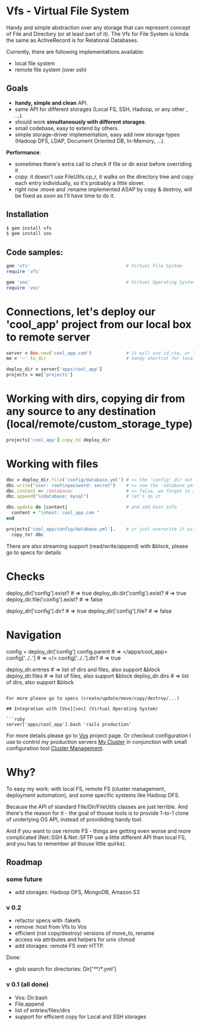 # Vfs - Virtual File System

Handy and simple abstraction over any storage that can represent concept of File and Directory (or at least part of it). 
The Vfs for File System is kinda the same as ActiveRecord is for Relational Databases.

Currently, there are following implementations available:

- local file system
- remote file system (over ssh)

## Goals

- **handy, simple and clean** API.
- same API for different storages (Local FS, SSH, Hadoop, or any other , ...).
- should work **simultaneously with different storages**.
- small codebase, easy to extend by others.
- simple storage-driver implementation, easy add new storage types (Hadoop DFS, LDAP, Document Oriented DB, In-Memory, ...).

**Performance**:

- sometimes there's extra call to check if file or dir exist before overriding it
- copy: it doesn't use FileUtils.cp_r, it walks on the directory tree and copy each entry individually, so it's probably a little slover.
- right now :move and :rename implemented ASAP by copy & destroy, will be fixed as soon as I'll have time to do it.

## Installation

``` bash
$ gem install vfs
$ gem install vos
```

## Code samples:

``` ruby
gem 'vfs'                                    # Virtual File System
require 'vfs'                              

gem 'vos'                                    # Virtual Operating System
require 'vos'
```

# Connections, let's deploy our 'cool_app' project from our local box to remote server

``` ruby
server = Box.new('cool_app.com')             # it will use id_rsa, or You can add {user: 'me', password: 'secret'}                                                  
me = '~'.to_dir                              # handy shortcut for local FS

deploy_dir = server['apps/cool_app']
projects = me['projects']
```

# Working with dirs, copying dir from any source to any destination (local/remote/custom_storage_type)

``` ruby
projects['cool_app'].copy_to deploy_dir        
```

# Working with files

``` ruby
dbc = deploy_dir.file('config/database.yml') # <= the 'config' dir not exist yet
dbc.write("user: root\npassword: secret")    # <= now the 'database.yml' and parent 'config' has been created
dbc.content =~ /database/                    # => false, we forgot to add the database
dbc.append("\ndatabase: mysql")              # let's do it

dbc.update do |content|                      # and add host info
  content + "\nhost: cool_app.com "
end                                       

projects['cool_app/config/database.yml'].    # or just overwrite it with our local dev version
  copy_to! dbc
```
  
There are also streaming support (read/write/append) with &block, please go to specs for details

# Checks
deploy_dir['config'].exist?                  # => true
deploy_dir.dir('config').exist?              # => true
deploy_dir.file('config').exist?             # => false

deploy_dir['config'].dir?                    # => true
deploy_dir['config'].file?                   # => false


# Navigation
config = deploy_dir['config']
config.parent                                # => </apps/cool_app>
config['../..']                              # => </>
config['../..'].dir?                         # => true

deploy_dir.entries                           # => list of dirs and files, also support &block
deploy_dir.files                             # => list of files, also support &block
deploy_dir.dirs                              # => list of dirs, also support &block
```

For more please go to specs (create/update/move/copy/destroy/...)
      
## Integration with [Vos][vos] (Virtual Operating System)
    
```ruby  
server['apps/cool_app'].bash 'rails production'
```

For more details please go to [Vos][vos] project page. 
Or checkout configuration I use to control my production servers [My Cluster][my_cluster] in conjunction with small 
configuration tool [Cluster Management][cluster_management].

# Why?

To easy my work: with local FS, remote FS (cluster management, deployment automation), and some specific systems like Hadoop DFS.

Because the API of standard File/Dir/FileUtils classes are just terrible. And there's the reason for it - the goal of thouse tools
is to provide 1-to-1 clone of underlying OS API, instead of provididing handy tool.

And if you want to use remote FS - things are getting even worse and more complicated (Net::SSH & Net::SFTP use a little
different API than local FS, and you has to remember all thouse little quirks).
  
## Roadmap

### some future

- add storages: Hadoop DFS, MongoDB, Amazon S3

### v 0.2

- refactor specs with :fakefs
- remove :host from Vfs to Vos
- efficient (not copy/destroy) versions of move_to, rename
- access via attributes and helpers for unix chmod
- add storages: remote FS over HTTP.

Done:

- glob search for directories: Dir['**/*.yml']

### v 0.1 (all done)

- Vos: Dir.bash
- File.append
- list of entries/files/dirs
- support for efficient copy for Local and SSH storages

[vos]: http://github.com/alexeypetrushin/vos
[cluster_management]: http://github.com/alexeypetrushin/cluster_management
[my_cluster]: http://github.com/alexeypetrushin/my_cluster